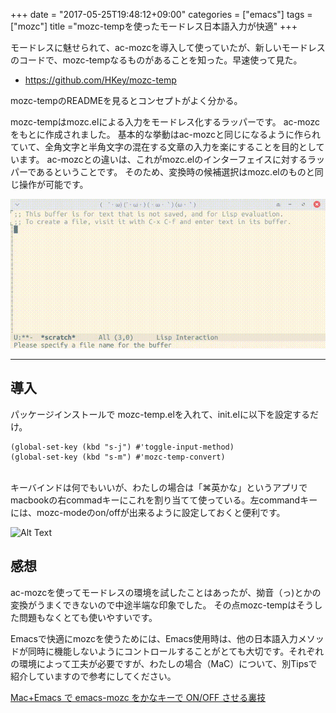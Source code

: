 +++
date = "2017-05-25T19:48:12+09:00"
categories = ["emacs"]
tags = ["mozc"]
title ="mozc-tempを使ったモードレス日本語入力が快適"
+++

モードレスに魅せられて、ac-mozcを導入して使っていたが、新しいモードレスのコードで、mozc-tempなるものがあることを知った。早速使って見た。


* https://github.com/HKey/mozc-temp 

mozc-tempのREADMEを見るとコンセプトがよく分かる。

>
mozc-tempはmozc.elによる入力をモードレス化するラッパーです。
ac-mozcをもとに作成されました。
基本的な挙動はac-mozcと同じになるように作られていて、全角文字と半角文字の混在する文章の入力を楽にすることを目的としています。
ac-mozcとの違いは、これがmozc.elのインターフェイスに対するラッパーであるということです。 そのため、変換時の候補選択はmozc.elのものと同じ操作が可能です。

![Alt Text](https://github.com/HKey/mozc-temp/raw/master/images/screencast.gif) 

<hr>

## 導入
パッケージインストールで mozc-temp.elを入れて、init.elに以下を設定するだけ。

```
(global-set-key (kbd "s-j") #'toggle-input-method)
(global-set-key (kbd "s-m") #'mozc-temp-convert)
```

<br />
キーバインドは何でもいいが、わたしの場合は「⌘英かな」というアプリで macbookの右commadキーにこれを割り当てて使っている。左commandキーには、mozc-modeのon/offが出来るように設定しておくと便利です。

![Alt Text](https://c1.staticflickr.com/5/4195/34664022620_7b83530565.jpg) 

## 感想
ac-mozcを使ってモードレスの環境を試したことはあったが、拗音（っ)とかの変換がうまくできないので中途半端な印象でした。
その点mozc-tempはそうした問題もなくとても使いやすいです。

Emacsで快適にmozcを使うためには、Emacs使用時は、他の日本語入力メソッドが同時に機能しないようにコントロールすることがとても大切です。それぞれの環境によって工夫が必要ですが、わたしの場合（MaC）について、別Tipsで紹介していますので参考にしてください。

[Mac+Emacs で emacs-mozc をかなキーで ON/OFF させる裏技](https://snap.textgh.org/201710031643/) 




